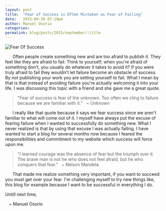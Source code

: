 ```yaml
---
layout: post
title:  "Fear of Success is Often Mistaken as Fear of Failing"
date:   2015-09-30 07:10pm
author: Manuel Osorio
categories:
permalink: blog/posts/2015/september/:title
---
```


![Fear Of Success](../../../../../assets/img/blog/FearOfSuccess.png "Fear Of Success")


&nbsp;&nbsp;&nbsp;&nbsp;&nbsp;&nbsp;Often people create something new and are too afraid to publish it. They feel like they are afraid to fail. Think to yourself; when you're afraid of something don't, you usually do whatever it takes to avoid it? If you were truly afraid to fail they wouldn't let failure become an obstacle of success. By not publishing your work you are setting yourself to fail. What I mean by that is that instead of avoiding failure you're actually welcoming it into your life. I was discussing this topic with a friend and she gave me a great quote.

> "Fear of success is fear of the unknown. Too often we cling to failure because we are familiar with it."
> &nbsp;&nbsp;~ Unknown

&nbsp;&nbsp;&nbsp;&nbsp;&nbsp;&nbsp;I really like that quote because it says we fear success since we aren't familiar to what will come out of it. I myself have always put the excuse of fearing failure when I wanted to successfully do something new. What I never realized is that by using that excuse I was actually failing. I have wanted to start a blog for several months now because I feared the responsibilities and commitment to my website which success will force upon me.

> "I learned courage was the absence of fear but the triumph over it. The brave man is not he who does not feel afraid, but he who conquers that fear."
> &nbsp;&nbsp;~ Nelson Mandela


&nbsp;&nbsp;&nbsp;&nbsp;&nbsp;&nbsp;That made me realize something very important, if you want to succeed you must get over your fear. I'm challenging myself to try new things like, this blog for example because I want to be successful in everything I do.


Untill next time,

&nbsp;&nbsp;&nbsp;~ Manuel Osorio
